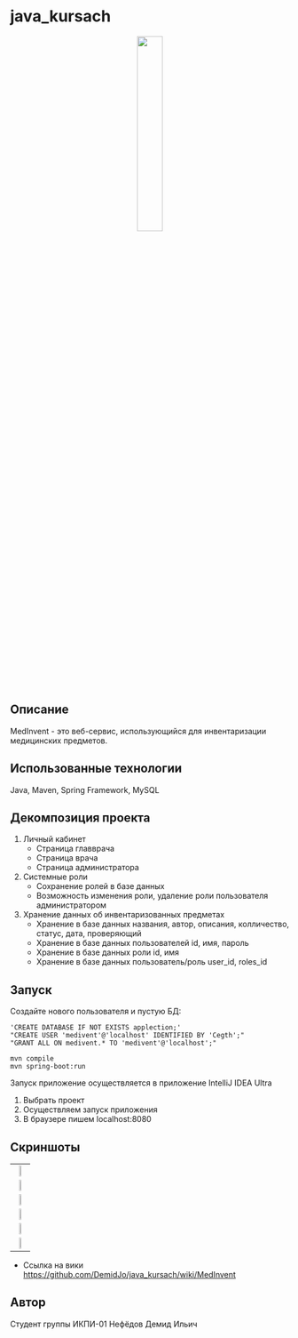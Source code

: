 # java_kursach 
<p align="center">
      <img src="https://www.logomaker.com/api/main/images/1j+ojVVCOMkX9Wyrexe4hGf026LZ8lEaxlrbizxmfGwQoQJlkiYljvtu8fUtb0NZoBRejhUJdcU1gSF4WYAD3UQ6oXbQZs4AVn8=" width="30%">
</p>

## Описание

MedInvent - это веб-сервис, использующийся для инвентаризации медицинских предметов.
## Использованные технологии

Java, Maven, Spring Framework, MySQL

## Декомпозиция проекта
1. Личный кабинет
   * Страница главврача
   * Страница врача
   * Страница администратора
2. Системные роли
   * Сохранение ролей в базе данных
   * Возможность изменения роли, удаление роли пользователя администратором
3. Хранение данных об инвентаризованных предметах 
   * Хранение в базе данных названия, автор, описания, колличество, статус, дата, проверяющий
   * Хранение в базе данных пользователей id, имя, пароль
   * Хранение в базе данных роли id, имя 
   * Хранение в базе данных пользователь/роль user_id, roles_id
   
## Запуск
Создайте нового пользователя и пустую БД:
```
'CREATE DATABASE IF NOT EXISTS applection;'
"CREATE USER 'medivent'@'localhost' IDENTIFIED BY 'Cegth';"
"GRANT ALL ON medivent.* TO 'medivent'@'localhost';"
```
```
mvn compile
mvn spring-boot:run
```
Запуск приложение осуществляется в приложение IntelliJ IDEA Ultra
 1) Выбрать проект 
 2) Осуществляем запуск приложения 
 3) В браузере пишем localhost:8080

 ## Скриншоты


<table>
    <tr>
        <td>
              <div align="center"><img src= "https://user-images.githubusercontent.com/122823330/212753739-bd52cbc3-28d9-4454-bb9f-4e24f2c1e3ec.png" width="40%"></div>
        </td>
          </tr>
      <tr>
        <td>
            <div align="center"><img src="https://user-images.githubusercontent.com/122823330/212753922-20f60a15-b5bd-4e77-8ab1-b92d45e78a45.png" width="40%"></div>
        </td>
      </tr>
      <tr>
          <td>
            <div align="center"><img src="https://user-images.githubusercontent.com/122823330/212754142-0d2746d7-7ed6-419b-800b-999076ded60e.png" width="40%"></div>
        </td>
    </tr>
  <tr>
          <td>
            <div align="center"><img src="https://user-images.githubusercontent.com/122823330/212754733-3c2f1de4-ca66-4dfa-8011-7f156f97662c.png" width="40%"></div>
        </td>
    </tr>
<tr>
          <td>
            <div align="center"><img src="https://user-images.githubusercontent.com/122823330/212754875-ac7e6962-bf28-4c6e-a21b-7d4ea47679de.png" width="40%"></div>
        </td>
    </tr>
<tr>
          <td>
            <div align="center"><img src="https://user-images.githubusercontent.com/122823330/212755006-ed7c5789-1329-46d8-af6c-05ff5f2d89c6.png" width="40%"></div>
        </td>
    </tr>
 
 
</table>

  * Ссылка на вики https://github.com/DemidJo/java_kursach/wiki/MedInvent

## Автор
Студент группы ИКПИ-01 Нефёдов Демид Ильич
